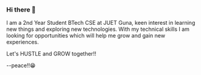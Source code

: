 ### Hi there 👋

I am a 2nd Year Student BTech CSE at JUET Guna, keen interest in learning new things and exploring new technologies. With my technical skills I am looking for opportunities which will help me grow and gain new experiences.

Let's HUSTLE and GROW together!!

--peace!!😁
<!--
**Princekat007/Princekat007** is a ✨ _special_ ✨ repository because its `README.md` (this file) appears on your GitHub profile.

Here are some ideas to get you started:

- 🔭 I’m currently working on ...
- 🌱 I’m currently learning ...
- 👯 I’m looking to collaborate on ...
- 🤔 I’m looking for help with ...
- 💬 Ask me about ...
- 📫 How to reach me: ...
- 😄 Pronouns: ...
- ⚡ Fun fact: ...
-->
